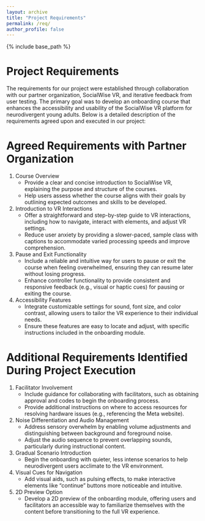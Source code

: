 ```yaml
---
layout: archive
title: "Project Requirements"
permalink: /req/
author_profile: false
---
```


{% include base_path %}

Project Requirements
======

The requirements for our project were established through collaboration with our partner organization, SocialWise VR, and iterative feedback from user testing. The primary goal was to develop an onboarding course that enhances the accessibility and usability of the SocialWise VR platform for neurodivergent young adults. Below is a detailed description of the requirements agreed upon and executed in our project:

Agreed Requirements with Partner Organization
=====
1. Course Overview
    - Provide a clear and concise introduction to SocialWise VR, explaining the purpose and structure of the courses.
    - Help users assess whether the course aligns with their goals by outlining expected outcomes and skills to be developed.
2. Introduction to VR Interactions
    - Offer a straightforward and step-by-step guide to VR interactions, including how to navigate, interact with elements, and adjust VR settings.
    - Reduce user anxiety by providing a slower-paced, sample class with captions to accommodate varied processing speeds and improve comprehension.
3. Pause and Exit Functionality
    - Include a reliable and intuitive way for users to pause or exit the course when feeling overwhelmed, ensuring they can resume later without losing progress.
    - Enhance controller functionality to provide consistent and responsive feedback (e.g., visual or haptic cues) for pausing or exiting the course.
4. Accessibility Features
    - Integrate customizable settings for sound, font size, and color contrast, allowing users to tailor the VR experience to their individual needs.
    - Ensure these features are easy to locate and adjust, with specific instructions included in the onboarding module.

Additional Requirements Identified During Project Execution
=====
1. Facilitator Involvement
    - Include guidance for collaborating with facilitators, such as obtaining approval and codes to begin the onboarding process.
    - Provide additional instructions on where to access resources for resolving hardware issues (e.g., referencing the Meta website).
2. Noise Differentiation and Audio Management
    - Address sensory overwhelm by enabling volume adjustments and distinguishing between background and foreground noise.
    - Adjust the audio sequence to prevent overlapping sounds, particularly during instructional content.
3. Gradual Scenario Introduction
    - Begin the onboarding with quieter, less intense scenarios to help neurodivergent users acclimate to the VR environment.
4. Visual Cues for Navigation
    - Add visual aids, such as pulsing effects, to make interactive elements like “continue” buttons more noticeable and intuitive.
5. 2D Preview Option
    - Develop a 2D preview of the onboarding module, offering users and facilitators an accessible way to familiarize themselves with the content before transitioning to the full VR experience.

